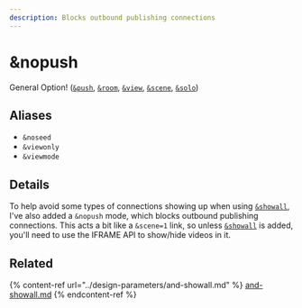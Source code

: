 ```yaml
---
description: Blocks outbound publishing connections
---
```


# \&nopush

General Option! ([`&push`](../../source-settings/push.md), [`&room`](../../general-settings/room.md), [`&view`](../view-parameters/view.md), [`&scene`](../view-parameters/scene.md), [`&solo`](../upcoming-parameters/and-solo.md))

## Aliases

* `&noseed`
* `&viewonly`
* `&viewmode`

## Details

To help avoid some types of connections showing up when using [`&showall`](../design-parameters/and-showall.md), I've also added a `&nopush` mode, which blocks outbound publishing connections. This acts a bit like a `&scene=1` link, so unless [`&showall`](../design-parameters/and-showall.md) is added, you'll need to use the IFRAME API to show/hide videos in it.

## Related

{% content-ref url="../design-parameters/and-showall.md" %}
[and-showall.md](../design-parameters/and-showall.md)
{% endcontent-ref %}

